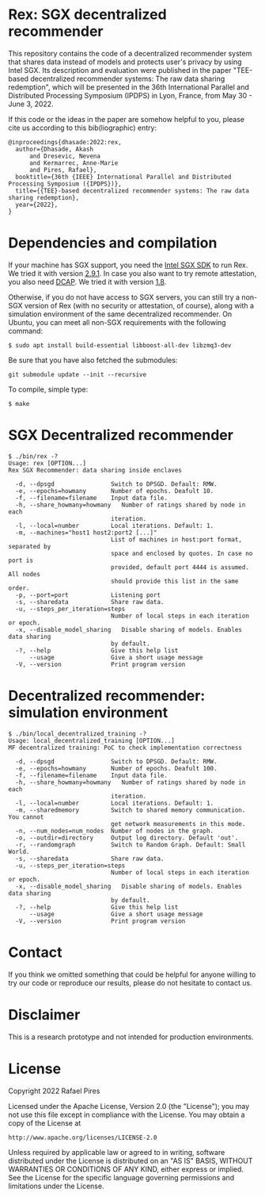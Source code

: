 # Rex: SGX decentralized recommender
This repository contains the code of a decentralized recommender system that 
shares data instead of models and protects user's privacy by using Intel SGX.
Its description and evaluation were published in the paper
"TEE-based decentralized recommender systems: The raw data sharing redemption",
which will be presented in the 36th International Parallel and Distributed Processing
Symposium (IPDPS) in Lyon, France, from May 30 - June 3, 2022.

If this code or the ideas in the paper are somehow helpful to you,
please cite us according to this bib(liographic) entry:
```
@inproceedings{dhasade:2022:rex,
  author={Dhasade, Akash
      and Dresevic, Nevena
      and Kermarrec, Anne-Marie
      and Pires, Rafael},
  booktitle={36th {IEEE} International Parallel and Distributed Processing Symposium ({IPDPS})}, 
  title={{TEE}-based decentralized recommender systems: The raw data sharing redemption}, 
  year={2022},
}
```

# Dependencies and compilation
If your machine has SGX support, you need the [Intel SGX SDK](https://01.org/intel-software-guard-extensions) to run Rex. We tried it with version [2.9.1](https://01.org/intel-softwareguard-extensions/downloads/intel-sgx-linux-2.9.1-release).
In case you also want to try remote attestation, you also need [DCAP](https://www.intel.com/content/www/us/en/developer/articles/guide/intel-software-guard-extensions-data-center-attestation-primitives-quick-install-guide.html). We tried it with version [1.8](https://01.org/intel-softwareguard-extensions/downloads/intel-sgx-dcap-1.8-release).

Otherwise, if you do not have access to SGX servers, you can still try a non-SGX version of Rex (with no security or attestation, of course), along with a simulation environment of the same decentralized recommender.
On Ubuntu, you can meet all non-SGX requirements with the following command:
```
$ sudo apt install build-essential libboost-all-dev libzmq3-dev
```
Be sure that you have also fetched the submodules:
```
git submodule update --init --recursive
```
To compile, simple type:
```
$ make
```

# SGX Decentralized recommender
```
$ ./bin/rex -?
Usage: rex [OPTION...]
Rex SGX Recommender: data sharing inside enclaves

  -d, --dpsgd                Switch to DPSGD. Default: RMW.
  -e, --epochs=howmany       Number of epochs. Deafult 10.
  -f, --filename=filename    Input data file.
  -h, --share_howmany=howmany   Number of ratings shared by node in each
                             iteration.
  -l, --local=number         Local iterations. Default: 1.
  -m, --machines="host1 host2:port2 [...]"
                             List of machines in host:port format, separated by
                             space and enclosed by quotes. In case no port is
                             provided, default port 4444 is assumed. All nodes
                             should provide this list in the same order.
  -p, --port=port            Listening port
  -s, --sharedata            Share raw data.
  -u, --steps_per_iteration=steps
                             Number of local steps in each iteration or epoch.
  -x, --disable_model_sharing   Disable sharing of models. Enables data sharing
                             by default.
  -?, --help                 Give this help list
      --usage                Give a short usage message
  -V, --version              Print program version
```

# Decentralized recommender: simulation environment
```
$ ./bin/local_decentralized_training -?
Usage: local_decentralized_training [OPTION...]
MF decentralized training: PoC to check implementation correctness

  -d, --dpsgd                Switch to DPSGD. Default: RMW.
  -e, --epochs=howmany       Number of epochs. Deafult 100.
  -f, --filename=filename    Input data file.
  -h, --share_howmany=howmany   Number of ratings shared by node in each
                             iteration.
  -l, --local=number         Local iterations. Default: 1.
  -m, --sharedmemory         Switch to shared memory communication. You cannot
                             get network measurements in this mode.
  -n, --num_nodes=num_nodes  Number of nodes in the graph.
  -o, --outdir=directory     Output log directory. Default 'out'.
  -r, --randomgraph          Switch to Random Graph. Default: Small World.
  -s, --sharedata            Share raw data.
  -u, --steps_per_iteration=steps
                             Number of local steps in each iteration or epoch.
  -x, --disable_model_sharing   Disable sharing of models. Enables data sharing
                             by default.
  -?, --help                 Give this help list
      --usage                Give a short usage message
  -V, --version              Print program version
```

# Contact
If you think we omitted something that could be helpful for anyone willing to
try our code or reproduce our results, please do not hesitate to contact us.

# Disclaimer
This is a research prototype and not intended for production environments.

# License

Copyright 2022 Rafael Pires

Licensed under the Apache License, Version 2.0 (the "License");
you may not use this file except in compliance with the License.
You may obtain a copy of the License at

    http://www.apache.org/licenses/LICENSE-2.0

Unless required by applicable law or agreed to in writing, software
distributed under the License is distributed on an "AS IS" BASIS,
WITHOUT WARRANTIES OR CONDITIONS OF ANY KIND, either express or implied.
See the License for the specific language governing permissions and
limitations under the License.
